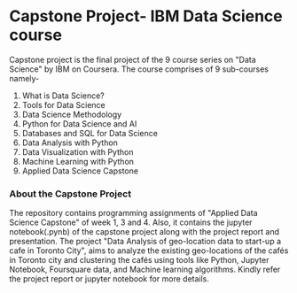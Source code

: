 # Capstone Project- IBM Data Science course
Capstone project is the final project of the 9 course series on "Data Science" by IBM on Coursera.
The course comprises of 9 sub-courses namely-
1. What is Data Science?
2. Tools for Data Science
3. Data Science Methodology
4. Python for Data Science and AI
5. Databases and SQL for Data Science
6. Data Analysis with Python
7. Data Visualization with Python
8. Machine Learning with Python
9. Applied Data Science Capstone

### About the Capstone Project 
The repository contains programming assignments of "Applied Data Science Capstone" of week 1, 3 and 4. Also, it contains the jupyter notebook(.pynb) of the capstone project along with the project report and presentation. The project "Data Analysis of geo-location data to start-up a cafe in Toronto City", aims to analyze the existing geo-locations of the cafés in Toronto city and clustering the cafés using tools like Python, Jupyter Notebook, Foursquare data, and Machine learning algorithms.
Kindly refer the project report or jupyter notebook for more details.

